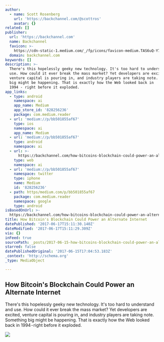 ```yaml
---
author:
  - name: Scott Rosenberg
    url: 'https://backchannel.com/@scottros'
    avatar: {}
related: []
publisher:
  url: 'https://backchannel.com'
  name: Backchannel
  favicon: >-
    https://cdn-static-1.medium.com/_/fp/icons/favicon-medium.TAS6uQ-Y7kcKgi0xjcYHXw.ico
  domain: backchannel.com
keywords: []
description: >-
  There's this hopelessly geeky new technology. It's too hard to understand and
  use. How could it ever break the mass market? Yet developers are excited,
  venture capital is pouring in, and industry players are taking note. Something
  big might be happening. That is exactly how the Web looked back in
  1994 - right before it exploded.
app_links:
  - type: android
    namespace: ai
    app_name: Medium
    app_store_id: '828256236'
    package: com.medium.reader
  - url: 'medium://p/bb501855af67'
    type: ios
    namespace: ai
    app_name: Medium
  - url: 'medium://p/bb501855af67'
    type: android
    namespace: ai
  - url: >-
      https://backchannel.com/how-bitcoins-blockchain-could-power-an-alternate-internet-bb501855af67
    type: web
    namespace: ai
  - url: 'medium://p/bb501855af67'
    namespace: twitter
    type: iphone
    name: Medium
    id: '828256236'
  - path: https/medium.com/p/bb501855af67
    package: com.medium.reader
    namespace: google
    type: android
isBasedOnUrl: >-
  https://backchannel.com/how-bitcoins-blockchain-could-power-an-alternate-internet-bb501855af67
title: How Bitcoin's Blockchain Could Power an Alternate Internet
datePublished: '2017-06-17T15:11:30.140Z'
dateModified: '2017-06-17T15:11:29.309Z'
via: {}
inFeed: true
sourcePath: _posts/2017-06-15-how-bitcoins-blockchain-could-power-an-alternate-internet.md
starred: false
datePublishedOriginal: '2017-06-15T17:04:53.183Z'
_context: 'http://schema.org'
_type: MediaObject

---
```

<article style=""><h1>How Bitcoin's Blockchain Could Power an Alternate Internet</h1><p>There's this hopelessly geeky new technology. It's too hard to understand and use. How could it ever break the mass market? Yet developers are excited, venture capital is pouring in, and industry players are taking note. Something big might be happening. That is exactly how the Web looked back in 1994 - right before it exploded.</p><img src="https://cdn-images-1.medium.com/max/1200/1*Ck3cQIL3-nAmpPpCdGIuBg.jpeg" /></article>